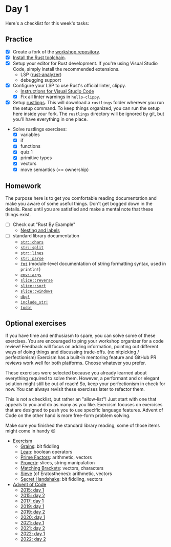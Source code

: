 # Day 1

Here's a checklist for this week's tasks:

## Practice

- [x] Create a fork of the [workshop repository][workshop-repo].
- [x] [Install the Rust toolchain][install-rust].
- [x] Setup your editor for Rust development.
      If you're using Visual Studio Code, simply install the recommended extensions.
  - LSP ([rust-analyzer])
  - debugging support
- [x] Configure your LSP to use Rust's official linter, clippy.
  - [Instructions for Visual Studio Code][vscode-clippy]
  - [x] Fix all linter warnings in `hello-clippy`.
- [x] Setup [rustlings].
      This will download a `rustlings` folder wherever you run the setup command.
      To keep things organized, you can run the setup here inside your fork.
      The `rustlings` directory will be ignored by git, but you'll have everything in one place.
- Solve rustlings exercises:
  - [x] variables
  - [x] if
  - [x] functions
  - [x] quiz 1
  - [x] primitive types
  - [x] vectors
  - [x] move semantics (== ownership)

## Homework

The purpose here is to get you comfortable reading documentation and make you aware of some useful things.
Don't get bogged down in the details.
Read until you are satisfied and make a mental note that these things exist.

- [ ] Check out "Rust By Example"
  - [Nesting and labels](https://doc.rust-lang.org/rust-by-example/flow_control/loop/nested.html)
- [ ] standard library documentation
  - [`str::chars`](https://doc.rust-lang.org/stable/std/primitive.str.html#method.chars)
  - [`str::split`](https://doc.rust-lang.org/stable/std/primitive.str.html#method.split)
  - [`str::lines`](https://doc.rust-lang.org/stable/std/primitive.str.html#method.lines)
  - [`str::parse`](https://doc.rust-lang.org/stable/std/primitive.str.html#method.parse)
  - [`fmt`](https://doc.rust-lang.org/stable/std/fmt/index.html) (module-level documentation of string formatting syntax, used in `println!`)
  - [`env::args`](https://doc.rust-lang.org/stable/std/env/fn.args.html)
  - [`slice::reverse`](https://doc.rust-lang.org/stable/std/primitive.slice.html#method.reverse)
  - [`slice::sort`](https://doc.rust-lang.org/stable/std/primitive.slice.html#method.sort)
  - [`slice::windows`](https://doc.rust-lang.org/stable/std/primitive.slice.html#method.windows)
  - [`dbg!`](https://doc.rust-lang.org/stable/std/macro.dbg.html)
  - [`include_str!`](https://doc.rust-lang.org/stable/std/macro.include_str.html)
  - [`todo!`](https://doc.rust-lang.org/stable/std/macro.todo.html)

## Optional exercises

If you have time and enthusiasm to spare, you can solve some of these exercises.
You are encouraged to ping your workshop organizer for a code review!
Feedback will focus on adding information, pointing out different ways of doing things and discussing trade-offs. (no nitpicking / perfectionism)
Exercism has a built-in mentoring feature and GitHub PR reviews work well for both platforms.
Choose whatever you prefer.

These exercises were selected because you already learned about everything required to solve them.
However, a performant and or elegant solution might still be out of reach!
So, keep your perfectionism in check for now.
You can always revisit these exercises later to refactor them.

This is not a checklist, but rather an "allow-list"!
Just start with one that appeals to you and do as many as you like.
Exercism focuses on exercises that are designed to push you to use specific language features.
Advent of Code on the other hand is more free-form problem solving.

Make sure you finished the standard library reading, some of those items might come in handy 😉

- [Exercism]
  - [Grains](https://exercism.org/tracks/rust/exercises/leap): bit fiddling
  - [Leap](https://exercism.org/tracks/rust/exercises/leap): boolean operators
  - [Prime Factors](https://exercism.org/tracks/rust/exercises/nth-prime): arithmetic, vectors
  - [Proverb](https://exercism.org/tracks/rust/exercises/proverb): slices, string manipulation
  - [Matching Brackets](https://exercism.org/tracks/rust/exercises/matching-brackets): vectors, characters
  - [Sieve](https://exercism.org/tracks/rust/exercises/sieve) (of Eratosthenes): arithmetic, vectors
  - [Secret Handshake](https://exercism.org/tracks/rust/exercises/secret-handshake): bit fiddling, vectors
- [Advent of Code]
  - [2015: day 1](https://adventofcode.com/2015/day/1)
  - [2015: day 2](https://adventofcode.com/2015/day/2)
  - [2017: day 1](https://adventofcode.com/2017/day/1)
  - [2019: day 1](https://adventofcode.com/2019/day/1)
  - [2019: day 2](https://adventofcode.com/2019/day/2)
  - [2020: day 1](https://adventofcode.com/2020/day/1)
  - [2021: day 1](https://adventofcode.com/2021/day/1)
  - [2021: day 2](https://adventofcode.com/2021/day/2)
  - [2022: day 1](https://adventofcode.com/2022/day/1)
  - [2022: day 2](https://adventofcode.com/2022/day/2)

[install-rust]: https://www.rust-lang.org/tools/install
[workshop-repo]: https://github.com/senekor/rust-workshop
[rust-analyzer]: https://rust-analyzer.github.io/
[vscode-clippy]: https://code.visualstudio.com/docs/languages/rust#_linting
[rustlings]: https://github.com/rust-lang/rustlings
[Exercism]: https://exercism.org/tracks/rust
[Advent of Code]: https://adventofcode.com
